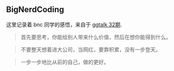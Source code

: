 ## BigNerdCoding

这里记录着 bnc 同学的感悟，来自于 [ggtalk 32期](https://talk.swift.gg/32).

>  首先要思考，你能给别人带来什么价值，然后在想你能得到什么。


>  不要整天想着进大公司，当网红，要靠积累，没有一步登天。

>  一步一步地比从前的自己，做的更好。
